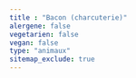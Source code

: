 ```yaml
---
title : "Bacon (charcuterie)"
alergene: false
vegetarien: false
vegan: false
type: "animaux"
sitemap_exclude: true
--- 
```

